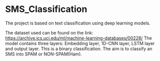 # SMS_Classification

The project is based on text classification using deep learning models.

The dataset used can be found on the link: https://archive.ics.uci.edu/ml/machine-learning-databases/00228/
The model contains three layers: Embedding layer, 1D-CNN layer, LSTM layer and output layer.
This is a binary classification. The aim is to classify an SMS into SPAM or NON-SPAM(Ham).
